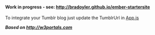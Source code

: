 #### Work in progress - see: http://bradoyler.github.io/ember-startersite 

To integrate your Tumblr blog just update the TumblrUrl in [App.js](https://github.com/bradoyler/ember-startersite/blob/master/js/app.js#L1) 

 __*Based on http://w3portals.com*__


